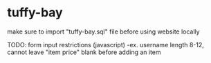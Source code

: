 # tuffy-bay
make sure to import "tuffy-bay.sql" file before using website locally

TODO: 
form input restrictions (javascript) 
	-ex. username length 8-12, cannot leave "item price" blank before adding an item